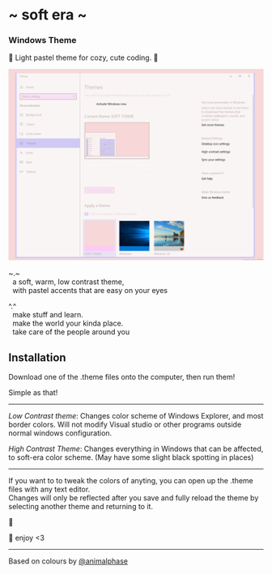# \~ soft era \~

### Windows Theme

🌸 Light pastel theme for cozy, cute coding. 🌱

![soft era syntax theme screenshot](screenshot.png)

\~.\~
<br>&nbsp;&nbsp;a soft, warm, low contrast theme,
<br>&nbsp;&nbsp;with pastel accents that are easy on your eyes

^.^
<br>&nbsp;&nbsp;make stuff and learn.
<br>&nbsp;&nbsp;make the world your kinda place.
<br>&nbsp;&nbsp;take care of the people around you
## Installation

Download one of the .theme files onto the computer, then run them!

Simple as that!

-----------------

*Low Contrast theme*: Changes color scheme of Windows Explorer, and most border colors. Will not modify Visual studio or other programs outside normal windows configuration.

*High Contrast Theme*: Changes everything in Windows that can be affected, to soft-era color scheme.  (May have some slight black spotting in places)

-----------------

If you want to to tweak the colors of anyting, you can open up the .theme files with any text editor.  
Changes will only be reflected after you save and fully reload the theme by selecting another theme and returning to it. 


🌿

💾 enjoy <3

---

Based on colours by [@animalphase](https://twitter.com/animalphase)
